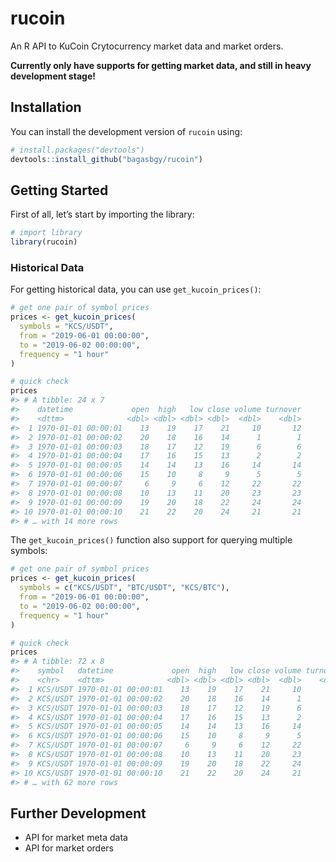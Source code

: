 
# rucoin

An R API to KuCoin Crytocurrency market data and market orders.

**Currently only have supports for getting market data, and still in
heavy development stage\!**

## Installation

You can install the development version of `rucoin` using:

``` r
# install.packages("devtools")
devtools::install_github("bagasbgy/rucoin")
```

## Getting Started

First of all, let’s start by importing the library:

``` r
# import library
library(rucoin)
```

### Historical Data

For getting historical data, you can use `get_kucoin_prices()`:

``` r
# get one pair of symbol prices
prices <- get_kucoin_prices(
  symbols = "KCS/USDT",
  from = "2019-06-01 00:00:00",
  to = "2019-06-02 00:00:00",
  frequency = "1 hour"
)

# quick check
prices
#> # A tibble: 24 x 7
#>    datetime             open  high   low close volume turnover
#>    <dttm>              <dbl> <dbl> <dbl> <dbl>  <dbl>    <dbl>
#>  1 1970-01-01 00:00:01    13    19    17    21     10       12
#>  2 1970-01-01 00:00:02    20    18    16    14      1        1
#>  3 1970-01-01 00:00:03    18    17    12    19      6        6
#>  4 1970-01-01 00:00:04    17    16    15    13      2        2
#>  5 1970-01-01 00:00:05    14    14    13    16     14       14
#>  6 1970-01-01 00:00:06    15    10     8     9      5        5
#>  7 1970-01-01 00:00:07     6     9     6    12     22       22
#>  8 1970-01-01 00:00:08    10    13    11    20     23       23
#>  9 1970-01-01 00:00:09    19    20    18    22     24       24
#> 10 1970-01-01 00:00:10    21    22    20    24     21       21
#> # … with 14 more rows
```

The `get_kucoin_prices()` function also support for querying multiple
symbols:

``` r
# get one pair of symbol prices
prices <- get_kucoin_prices(
  symbols = c("KCS/USDT", "BTC/USDT", "KCS/BTC"),
  from = "2019-06-01 00:00:00",
  to = "2019-06-02 00:00:00",
  frequency = "1 hour"
)

# quick check
prices
#> # A tibble: 72 x 8
#>    symbol   datetime             open  high   low close volume turnover
#>    <chr>    <dttm>              <dbl> <dbl> <dbl> <dbl>  <dbl>    <dbl>
#>  1 KCS/USDT 1970-01-01 00:00:01    13    19    17    21     10       12
#>  2 KCS/USDT 1970-01-01 00:00:02    20    18    16    14      1        1
#>  3 KCS/USDT 1970-01-01 00:00:03    18    17    12    19      6        6
#>  4 KCS/USDT 1970-01-01 00:00:04    17    16    15    13      2        2
#>  5 KCS/USDT 1970-01-01 00:00:05    14    14    13    16     14       14
#>  6 KCS/USDT 1970-01-01 00:00:06    15    10     8     9      5        5
#>  7 KCS/USDT 1970-01-01 00:00:07     6     9     6    12     22       22
#>  8 KCS/USDT 1970-01-01 00:00:08    10    13    11    20     23       23
#>  9 KCS/USDT 1970-01-01 00:00:09    19    20    18    22     24       24
#> 10 KCS/USDT 1970-01-01 00:00:10    21    22    20    24     21       21
#> # … with 62 more rows
```

## Further Development

  - API for market meta data
  - API for market orders
